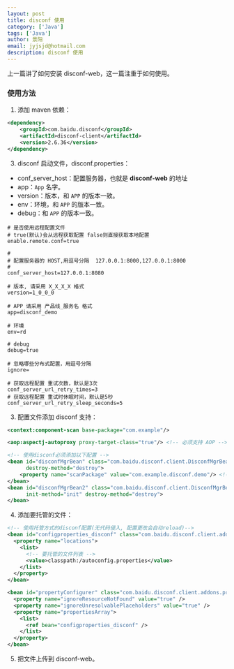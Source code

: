 ```yaml
---
layout: post
title: disconf 使用
category: ['Java']
tags: ['Java']
author: 景阳
email: jyjsjd@hotmail.com
description: disconf 使用
---
```


上一篇讲了如何安装 disconf-web，这一篇注重于如何使用。

### 使用方法
1. 添加 maven 依赖：
```xml
<dependency>
    <groupId>com.baidu.disconf</groupId>
    <artifactId>disconf-client</artifactId>
    <version>2.6.36</version>
</dependency>
```

3. disconf 启动文件，disconf.properties：
* conf_server_host：配置服务器，也就是 **disconf-web** 的地址
* app：`App` 名字。
* version：版本，和 `APP` 的版本一致。
* env：环境，和 `APP` 的版本一致。
* debug：和 `APP` 的版本一致。

```
# 是否使用远程配置文件
# true(默认)会从远程获取配置 false则直接获取本地配置
enable.remote.conf=true

#
# 配置服务器的 HOST,用逗号分隔  127.0.0.1:8000,127.0.0.1:8000
#
conf_server_host=127.0.0.1:8080

# 版本, 请采用 X_X_X_X 格式
version=1_0_0_0

# APP 请采用 产品线_服务名 格式
app=disconf_demo

# 环境
env=rd

# debug
debug=true

# 忽略哪些分布式配置，用逗号分隔
ignore=

# 获取远程配置 重试次数，默认是3次
conf_server_url_retry_times=3
# 获取远程配置 重试时休眠时间，默认是5秒
conf_server_url_retry_sleep_seconds=5
```

3. 配置文件添加 disconf 支持：
```xml
<context:component-scan base-package="com.example"/>

<aop:aspectj-autoproxy proxy-target-class="true"/> <!-- 必须支持 AOP -->

<!-- 使用disconf必须添加以下配置 -->
<bean id="disconfMgrBean" class="com.baidu.disconf.client.DisconfMgrBean"
      destroy-method="destroy">
    <property name="scanPackage" value="com.example.disconf.demo"/> <!-- 要扫描的包 -->
</bean>
<bean id="disconfMgrBean2" class="com.baidu.disconf.client.DisconfMgrBeanSecond"
      init-method="init" destroy-method="destroy">
</bean>
```

4. 添加要托管的文件：
```xml
<!-- 使用托管方式的disconf配置(无代码侵入, 配置更改会自动reload)-->
<bean id="configproperties_disconf" class="com.baidu.disconf.client.addons.properties.ReloadablePropertiesFactoryBean">
  <property name="locations">
    <list> 
      <!-- 要托管的文件列表 -->
      <value>classpath:/autoconfig.properties</value>
    </list>
  </property>
</bean>

<bean id="propertyConfigurer" class="com.baidu.disconf.client.addons.properties.ReloadingPropertyPlaceholderConfigurer">
  <property name="ignoreResourceNotFound" value="true" />
  <property name="ignoreUnresolvablePlaceholders" value="true" />
  <property name="propertiesArray">
    <list>
      <ref bean="configproperties_disconf" />
    </list>
  </property>
</bean>
```

5. 把文件上传到 disconf-web。
